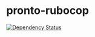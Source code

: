 # pronto-rubocop

[![Dependency Status](https://gemnasium.com/mmozuras/pronto-rubocop.png)](https://gemnasium.com/mmozuras/pronto-rubocop)
